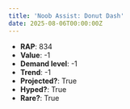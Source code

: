 ```yaml
---
title: 'Noob Assist: Donut Dash'
date: 2025-08-06T00:00:00Z
---
```

- **RAP**: 834
- **Value**: -1
- **Demand level**: -1
- **Trend**: -1
- **Projected?**: True
- **Hyped?**: True
- **Rare?**: True
